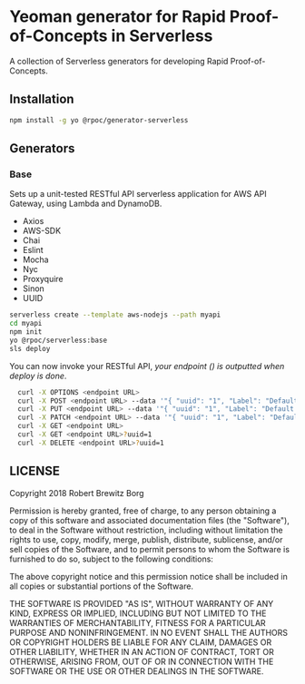 # Yeoman generator for Rapid Proof-of-Concepts in Serverless

A collection of Serverless generators for developing Rapid Proof-of-Concepts.

## Installation

```bash
npm install -g yo @rpoc/generator-serverless
```

## Generators

### Base

Sets up a unit-tested RESTful API serverless application for AWS API Gateway, using Lambda and DynamoDB.

- Axios
- AWS-SDK
- Chai
- Eslint
- Mocha
- Nyc
- Proxyquire
- Sinon
- UUID

```bash
serverless create --template aws-nodejs --path myapi
cd myapi
npm init
yo @rpoc/serverless:base
sls deploy
```

You can now invoke your RESTful API, *your endpoint (<endpoint URL>) is outputted when deploy is done*.

```bash
  curl -X OPTIONS <endpoint URL>
  curl -X POST <endpoint URL> --data '"{ "uuid": "1", "Label": "Default 1" }'
  curl -X PUT <endpoint URL> --data '"{ "uuid": "1", "Label": "Default One" }'
  curl -X PATCH <endpoint URL> --data '"{ "uuid": "1", "Label": "Default #1" }'
  curl -X GET <endpoint URL>
  curl -X GET <endpoint URL>?uuid=1
  curl -X DELETE <endpoint URL>?uuid=1
```

## LICENSE

Copyright 2018 Robert Brewitz Borg

Permission is hereby granted, free of charge, to any person obtaining a copy of this software and associated documentation files (the "Software"), to deal in the Software without restriction, including without limitation the rights to use, copy, modify, merge, publish, distribute, sublicense, and/or sell copies of the Software, and to permit persons to whom the Software is furnished to do so, subject to the following conditions:

The above copyright notice and this permission notice shall be included in all copies or substantial portions of the Software.

THE SOFTWARE IS PROVIDED "AS IS", WITHOUT WARRANTY OF ANY KIND, EXPRESS OR IMPLIED, INCLUDING BUT NOT LIMITED TO THE WARRANTIES OF MERCHANTABILITY, FITNESS FOR A PARTICULAR PURPOSE AND NONINFRINGEMENT. IN NO EVENT SHALL THE AUTHORS OR COPYRIGHT HOLDERS BE LIABLE FOR ANY CLAIM, DAMAGES OR OTHER LIABILITY, WHETHER IN AN ACTION OF CONTRACT, TORT OR OTHERWISE, ARISING FROM, OUT OF OR IN CONNECTION WITH THE SOFTWARE OR THE USE OR OTHER DEALINGS IN THE SOFTWARE.
